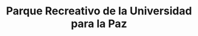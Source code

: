 ---
title: "Parque Recreativo de la Universidad para la Paz"
url: /colon/parque-recreativo-de-la-universidad-para-la-paz/
shop: Tickets
---